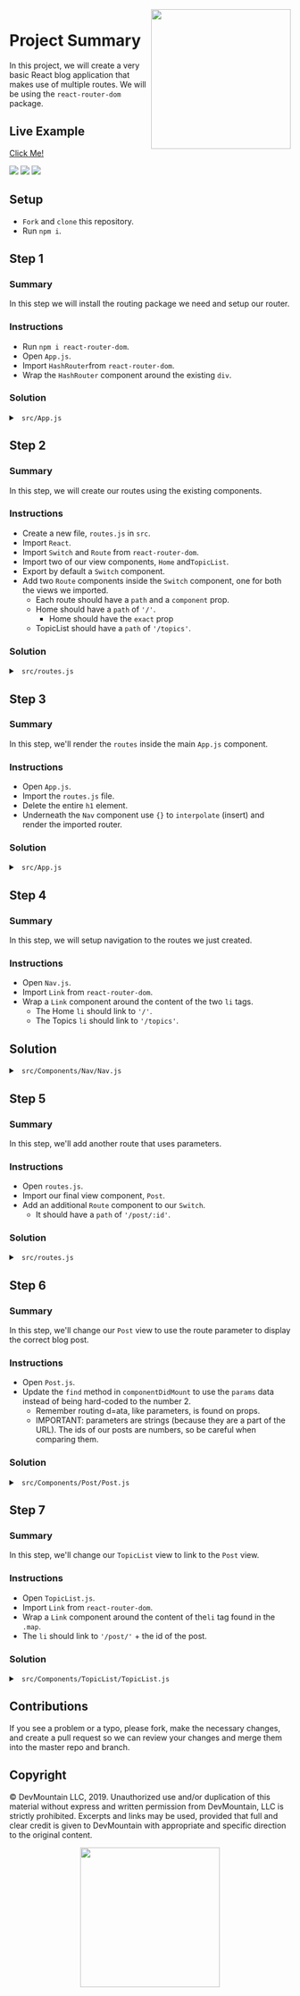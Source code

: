 <img src="https://s3.amazonaws.com/devmountain/readme-logo.png" width="250" align="right">

# Project Summary

In this project, we will create a very basic React blog application that makes use of multiple routes. We will be using the `react-router-dom` package.

## Live Example

<a href="https://devmountain.github.io/react-4-mini/#/">Click Me!</a>

<img src="https://github.com/DevMountain/react-4-mini/blob/master/readme-images/home_view.png" />

<img src="https://github.com/DevMountain/react-4-mini/blob/master/readme-images/topic_view.png" />

<img src="https://github.com/DevMountain/react-4-mini/blob/master/readme-images/post_view.png" />

## Setup

* `Fork` and `clone` this repository.
* Run `npm i`.

## Step 1

### Summary

In this step we will install the routing package we need and setup our router.

### Instructions

* Run `npm i react-router-dom`.
* Open `App.js`.
* Import `HashRouter`from `react-router-dom`.
* Wrap the `HashRouter` component around the existing `div`.

### Solution

<details>

<summary> <code> src/App.js </code> </summary>

```js
import React, { Component } from "react";
import { HashRouter } from 'react-router-dom';
import Nav from "./Components/Nav/Nav";
import "./App.css";

class App extends Component {
  render() {
    return (
      <HashRouter>
        <div className="App">
          <Nav />
          <h1 style={{ padding: "200px 35%" }}>
            This is where your pages will appear
          </h1>
        </div>
      </HashRouter>
    );
  }
}

export default App;

```

</details>

## Step 2

### Summary

In this step, we will create our routes using the existing components.

### Instructions

* Create a new file, `routes.js` in `src`.
* Import `React`.
* Import `Switch` and `Route` from `react-router-dom`.
* Import two of our view components, `Home` and`TopicList`.
* Export by default a `Switch` component.
* Add two `Route` components inside the `Switch` component, one for both the views we imported.
  * Each route should have a `path` and a `component` prop.
  * Home should have a `path` of `'/'`.
    * Home should have the `exact` prop
  * TopicList should have a `path` of `'/topics'`.

### Solution
<details>

<summary> <code> src/routes.js </code> </summary>

```js
import React from "react";
import { Switch, Route } from "react-router-dom";
import Home from "./Components/Home/Home";
import TopicList from "./Components/TopicList/TopicList";

export default (
  <Switch>
    <Route exact path="/" component={Home} />
    <Route path="/topics" component={TopicList} />
  </Switch>
);
```

</details>

## Step 3

### Summary

In this step, we'll render the `routes` inside the main `App.js` component.

### Instructions

* Open `App.js`.
* Import the `routes.js` file.
* Delete the entire `h1` element.
* Underneath the `Nav` component use `{}` to `interpolate` (insert) and render the imported router.

### Solution

<details>

<summary> <code> src/App.js </code> </summary>

```js
import React, { Component } from "react";
import { HashRouter } from "react-router-dom";
import routes from "./routes";
import Nav from "./Components/Nav/Nav";
import "./App.css";

class App extends Component {
  render() {
    return (
      <HashRouter>
        <div className="App">
          <Nav />
          {routes}
        </div>
      </HashRouter>
    );
  }
}

export default App;

```

</details>

## Step 4

### Summary

In this step, we will setup navigation to the routes we just created.

### Instructions

* Open `Nav.js`.
* Import `Link` from `react-router-dom`.
* Wrap a `Link` component around the content of the two `li` tags.
  * The Home `li` should link to `'/'`.
  * The Topics `li` should link to `'/topics'`.

## Solution

<details>

<summary> <code> src/Components/Nav/Nav.js </code> </summary>

```js
import React, { Component } from "react";
import { Link } from "react-router-dom";
import logo from "./../../images/dm_white_logo.png";
import "./Nav.css";

class Nav extends Component {
  render() {
    return (
      <div className="Nav">
        <div>
          <img src={logo} alt="dm logo" />
        </div>
        <ul>
          <li>
            <Link to="/">Home</Link>
          </li>
          <li>
            <Link to="/topics">Topics</Link>
          </li>
        </ul>
      </div>
    );
  }
}

export default Nav;

```

</details>

## Step 5

### Summary

In this step, we'll add another route that uses parameters.

### Instructions

* Open `routes.js`.
* Import our final view component, `Post`.
* Add an additional `Route` component to our `Switch`.
  * It should have a `path` of `'/post/:id'`.

### Solution

<details>

<summary> <code> src/routes.js </code> </summary>

```js
import React from "react";
import { Switch, Route } from "react-router-dom";
import Home from "./Components/Home/Home";
import TopicList from "./Components/TopicList/TopicList";
import Post from "./Components/Post/Post";

export default (
  <Switch>
    <Route exact path="/" component={Home} />
    <Route path="/topics" component={TopicList} />
    <Route path="/post/:id" component={Post} />
  </Switch>
);

```

</details>

## Step 6

### Summary

In this step, we'll change our `Post` view to use the route parameter to display the correct blog post.

### Instructions

* Open `Post.js`.
* Update the `find` method in `componentDidMount` to use the `params` data instead of being hard-coded to the number 2.
  * Remember routing d=ata, like parameters, is found on props.
  * IMPORTANT: parameters are strings (because they are a part of the URL). The ids of our posts are numbers, so be careful when comparing them.

### Solution

<details>

<summary> <code> src/Components/Post/Post.js </code> </summary>

```js
...
  componentDidMount() {
    // This is where you would make an axios call to a server in a fullstack application
    // but for today we'll be just be filter over an array of dummy data
    let post = posts.find(post => post.id === parseInt(this.props.match.params.id));
    this.setState({
      title: post.title,
      content: post.content
    });
  }
...
```

</details>

## Step 7

### Summary

In this step, we'll change our `TopicList` view to link to the `Post` view.

### Instructions

* Open `TopicList.js`.
* Import `Link` from `react-router-dom`.
* Wrap a `Link` component around the content of the`li` tag found in the `.map`.
* The `li` should link to `'/post/'` + the id of the post.

### Solution

<details>

<summary> <code> src/Components/TopicList/TopicList.js </code> </summary>

```js
import React, { Component } from "react";
import { Link } from "react-router-dom";
import posts from "./../../post_data.json";
import "./TopicList.css";
...
    let displayTopics = posts.map(post => {
      return (
        <li key={post.id}>
          <Link to={`/post/${post.id}`}>{post.title}</Link>
        </li>
      );
    });
...
```

</details>

## Contributions

If you see a problem or a typo, please fork, make the necessary changes, and create a pull request so we can review your changes and merge them into the master repo and branch.

## Copyright

© DevMountain LLC, 2019. Unauthorized use and/or duplication of this material without express and written permission from DevMountain, LLC is strictly prohibited. Excerpts and links may be used, provided that full and clear credit is given to DevMountain with appropriate and specific direction to the original content.

<p align="center">
<img src="https://s3.amazonaws.com/devmountain/readme-logo.png" width="250">
</p>
